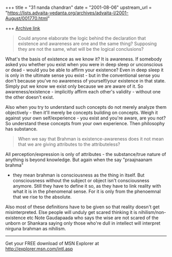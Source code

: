 +++
title = "31 nanda chandran"
date = "2001-08-06"
upstream_url = "https://lists.advaita-vedanta.org/archives/advaita-l/2001-August/001770.html"

+++
[Archive link](https://lists.advaita-vedanta.org/archives/advaita-l/2001-August/001770.html)

>Could anyone elaborate the logic behind the declaration that existence and
>awareness are one and the same thing? Supposing they are not the same, what
>will be the logical conclusions?
>

What's the basis of existence as we know it? It is awareness. If somebody
asked you whether you exist when you were in deep sleep or unconscious or
dead - would you be able to affirm your existence? Even in deep sleep it is
only in the ultimate sense you exist - but in the conventional sense you
don't because you've no awareness of yourself/your existence in that state.
Simply put we know we exist only because we are aware of it. So
awareness/existence - implicitly affirm each other's validity - without one
the other doesn't exist.

Also when you try to understand such concepts do not merely analyze them
objectively - then it'll merely be concepts building on concepts. Weigh it
against your own self/experience - you exist and you're aware, are you not?
So understand these concepts from your own experience. Then philosophy has
substance.

>When we say that Brahman is existence-awareness does it not mean that we
>are giving attributes to the attributeless?

All perception/expression is only of attributes - the substance/true nature
of anything is beyond knowledge. But again when the say "praajnaanam brahma"
- they mean brahman is consciousness as the thing in itself. But
consciousness without the subject or object isn't consciousness anymore.
Still they have to define it so, as they have to link reality with what it
is in the phenomenal sense. For it is only from the phenoemnal that we rise
to the absolute.

Also most of these definitions have to be given so that reality doesn't get
misinterpreted. Else people will unduly get scared thinking it is
nihilism/non-existence etc Note Gaudapaada who says the wise are not scared
of the unborn or Shankara saying only those who're dull in intellect will
interpret nirguna brahman as nihilism.

_________________________________________________________________
Get your FREE download of MSN Explorer at http://explorer.msn.com/intl.asp

